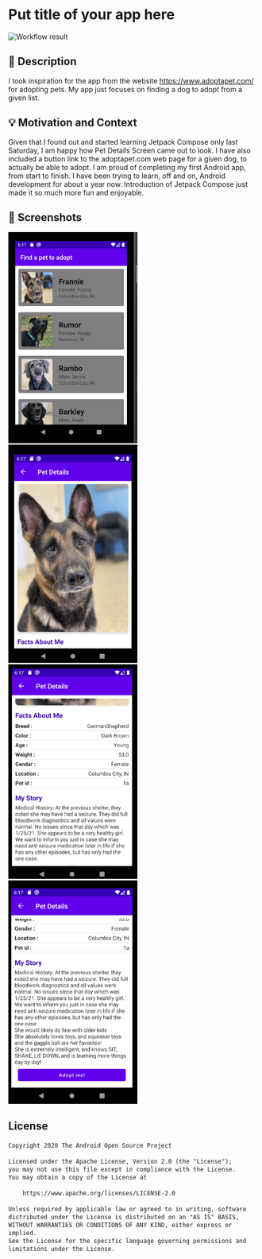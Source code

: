 # Put title of your app here

<!--- Replace <OWNER> with your Github Username and <REPOSITORY> with the name of your repository. -->
<!--- You can find both of these in the url bar when you open your repository in github. -->
![Workflow result](https://github.com/MaratKurbanov/JetPackCompose-1/workflows/Check/badge.svg)


## :scroll: Description
<!--- Describe your app in one or two sentences -->
I took inspiration for the app from the website https://www.adoptapet.com/ for adopting pets.
My app just focuses on finding a dog to adopt from a given list.  

## :bulb: Motivation and Context
<!--- Optionally point readers to interesting parts of your submission. -->
<!--- What are you especially proud of? -->
Given that I found out and started learning Jetpack Compose only last Saturday, I am happy 
how Pet Details Screen came out to look. I have also included a button link to the adoptapet.com 
web page for a given dog, to actually be able to adopt. 
I am proud of completing my first Android app, from start to finish. I have been trying to learn, off and on,
Android development for about a year now. Introduction of Jetpack Compose just made it so much more fun
and enjoyable.


## :camera_flash: Screenshots
<!-- You can add more screenshots here if you like -->
<img src="/results/screenshot_1.png" width="260">&emsp;
<img src="/results/screenshot_2.png" width="260">&emsp;
<img src="/results/screenshot_3.png" width="260">&emsp;
<img src="/results/screenshot_4.png" width="260">

## License
```
Copyright 2020 The Android Open Source Project

Licensed under the Apache License, Version 2.0 (the "License");
you may not use this file except in compliance with the License.
You may obtain a copy of the License at

    https://www.apache.org/licenses/LICENSE-2.0

Unless required by applicable law or agreed to in writing, software
distributed under the License is distributed on an "AS IS" BASIS,
WITHOUT WARRANTIES OR CONDITIONS OF ANY KIND, either express or implied.
See the License for the specific language governing permissions and
limitations under the License.
```